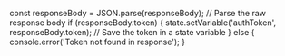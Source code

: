 const responseBody = JSON.parse(responseBody); // Parse the raw response body
if (responseBody.token) {
    state.setVariable('authToken', responseBody.token); // Save the token in a state variable
} else {
    console.error('Token not found in response');
}
